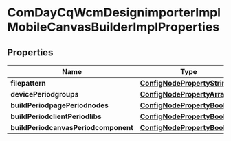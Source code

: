 
# ComDayCqWcmDesignimporterImplMobileCanvasBuilderImplProperties

## Properties
Name | Type | Description | Notes
------------ | ------------- | ------------- | -------------
**filepattern** | [**ConfigNodePropertyString**](ConfigNodePropertyString.md) |  |  [optional]
**devicePeriodgroups** | [**ConfigNodePropertyArray**](ConfigNodePropertyArray.md) |  |  [optional]
**buildPeriodpagePeriodnodes** | [**ConfigNodePropertyBoolean**](ConfigNodePropertyBoolean.md) |  |  [optional]
**buildPeriodclientPeriodlibs** | [**ConfigNodePropertyBoolean**](ConfigNodePropertyBoolean.md) |  |  [optional]
**buildPeriodcanvasPeriodcomponent** | [**ConfigNodePropertyBoolean**](ConfigNodePropertyBoolean.md) |  |  [optional]



